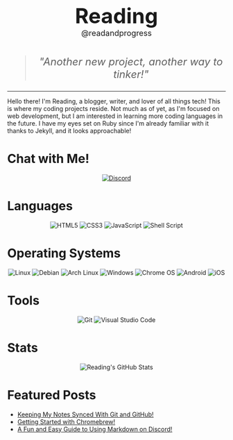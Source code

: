 <div style="text-align: center;">
    <span style="font-size: 48px; font-weight: bold;">
        Reading
    </span>
</div>

<div style="text-align: center;">
    <span style="font-size: 18px; font-weight: normal;">
        @readandprogress
    </span>
    
</div>
<br>

<div style="text-align: center;">
    <blockquote style="font-size: 24px; font-style: italic;">
        "Another new project, another way to tinker!"
    </blockquote>
</div>

----

Hello there! I'm Reading, a blogger, writer, and lover of all things tech! This is where my coding projects reside. Not much as of yet, as I'm focused on web development, but I am interested in learning more coding languages in the future. I have my eyes set on Ruby since I'm already familiar with it thanks to Jekyll, and it looks approachable!


# Chat with Me! 

<p align="center">
    <a href="https://github.com/readandprogress#:~:text=https%3A//discord.com/users/id/394951184236019723">
        <img src="https://img.shields.io/badge/Discord-%235865F2.svg?style=for-the-badge&logo=discord&logoColor=white" alt="Discord">
    </a>
</p>


# Languages

<p align="center">
    <img src="https://img.shields.io/badge/html5-%23E34F26.svg?style=for-the-badge&logo=html5&logoColor=white" alt="HTML5">
    <img src="https://img.shields.io/badge/css3-%231572B6.svg?style=for-the-badge&logo=css3&logoColor=white" alt="CSS3">
    <img src="https://img.shields.io/badge/javascript-%23323330.svg?style=for-the-badge&logo=javascript&logoColor=%23F7DF1E" alt="JavaScript">
    <img src="https://img.shields.io/badge/shell_script-%23121011.svg?style=for-the-badge&logo=gnu-bash&logoColor=white" alt="Shell Script">
</p>

# Operating Systems

<p align="center">
    <img src="https://img.shields.io/badge/Linux-FCC624?style=for-the-badge&logo=linux&logoColor=black" alt="Linux">
    <img src="https://img.shields.io/badge/Debian-D70A53?style=for-the-badge&logo=debian&logoColor=white" alt="Debian">
    <img src="https://img.shields.io/badge/Arch%20Linux-1793D1?logo=arch-linux&logoColor=fff&style=for-the-badge" alt="Arch Linux">
    <img src="https://img.shields.io/badge/Windows-0078D6?style=for-the-badge&logo=windows&logoColor=white" alt="Windows">
    <img src="https://img.shields.io/badge/chrome%20os-3d89fc?style=for-the-badge&logo=google%20chrome&logoColor=white" alt="Chrome OS">
    <img src="https://img.shields.io/badge/Android-3DDC84?style=for-the-badge&logo=android&logoColor=white" alt="Android">
    <img src="https://img.shields.io/badge/iOS-000000?style=for-the-badge&logo=ios&logoColor=white" alt="iOS">
</p>

# Tools

<p align="center">
    <img src="https://img.shields.io/badge/git-%23F05033.svg?style=for-the-badge&logo=git&logoColor=white" alt="Git">
    <img src="https://img.shields.io/badge/Visual%20Studio%20Code-0078d7.svg?style=for-the-badge&logo=visual-studio-code&logoColor=white" alt="Visual Studio Code">
</p>

# Stats

<p align="center">
    <img src="https://github-readme-stats.vercel.app/api?username=readandprogress&show_icons=true&theme=transparent" alt="Reading's GitHub Stats">
</p>


# Featured Posts 

- [Keeping My Notes Synced With Git and GitHub!](https://reading.is-a.dev/keeping-my-notes-synced-with-git-and-github/)  
- [Getting Started with Chromebrew!](https://reading.is-a.dev/getting-started-with-chromebrew/)
- [A Fun and Easy Guide to Using Markdown on Discord!](https://reading.is-a.dev/a-fun-and-easy-guide-to-using-markdown-on-discord/)